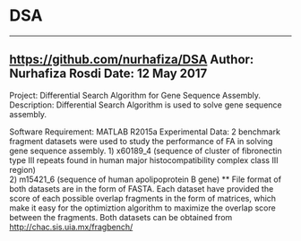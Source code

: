 # DSA
-----------------------------------
https://github.com/nurhafiza/DSA
Author: Nurhafiza Rosdi
Date: 12 May 2017
-----------------------------------

Project: Differential Search Algorithm for Gene Sequence Assembly.
Description: Differential Search Algorithm is used to solve gene sequence assembly.

Software Requirement: MATLAB R2015a
Experimental Data: 2 benchmark fragment datasets were used to study the performance of FA in solving gene sequence assembly.
                    1) x60189_4 (sequence of cluster of fibronectin type III repeats found in human major histocompatibility complex class III region)                   
                    2) m15421_6 (sequence of human apolipoprotein B gene)
** File format of both datasets are in the form of FASTA. Each dataset have provided the score of each possible overlap fragments in the form of matrices, 
   which make it easy for the optimiztion algorithm to maximize the overlap score between the fragments. Both datasets can be obtained from http://chac.sis.uia.mx/fragbench/
   

